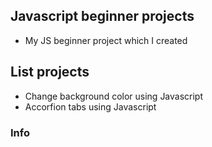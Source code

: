 ## Javascript beginner projects

* My JS beginner project which I created

## List projects

- Change background color using Javascript
- Accorfion tabs using Javascript

### Info
